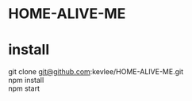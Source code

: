 # HOME-ALIVE-ME
# install
git clone git@github.com:kevlee/HOME-ALIVE-ME.git\
npm install\
npm start

